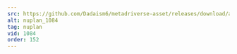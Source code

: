 ```yaml
---
src: https://github.com/Dadaism6/metadriverse-asset/releases/download/assetsv1.0.4/nuplan_1084.mp4
alt: nuplan_1084
tag: nuplan
vid: 1084
order: 152
---
```

